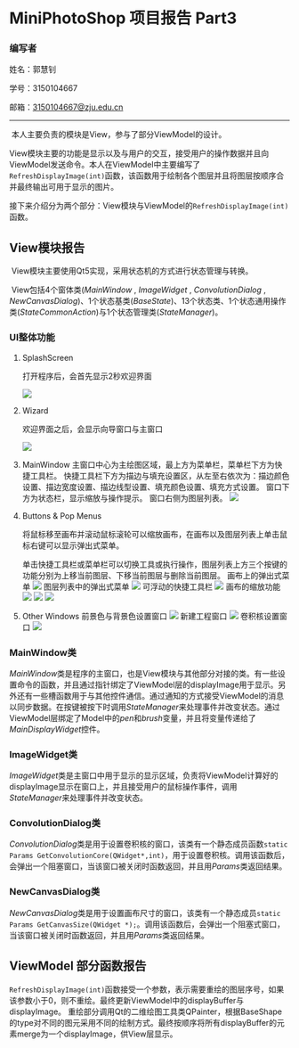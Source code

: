 # MiniPhotoShop 项目报告 Part3

### 编写者

姓名：郭慧钊 

学号：3150104667

邮箱：3150104667@zju.edu.cn

***

​	本人主要负责的模块是View，参与了部分ViewModel的设计。

​	View模块主要的功能是显示以及与用户的交互，接受用户的操作数据并且向ViewModel发送命令。本人在ViewModel中主要编写了` RefreshDisplayImage(int) `函数，该函数用于绘制各个图层并且将图层按顺序合并最终输出可用于显示的图片。

​	接下来介绍分为两个部分：View模块与ViewModel的` RefreshDisplayImage(int) `函数。

## View模块报告

​	View模块主要使用Qt5实现，采用状态机的方式进行状态管理与转换。

​	View包括4个窗体类(*MainWindow* , *ImageWidget* , *ConvolutionDialog* , *NewCanvasDialog*)、1个状态基类(*BaseState*)、13个状态类、1个状态通用操作类(*StateCommonAction*)与1个状态管理类(*StateManager*)。

### UI整体功能

1. SplashScreen

   打开程序后，会首先显示2秒欢迎界面

   ![](pic/ghz1.png)

2. Wizard 

   欢迎界面之后，会显示向导窗口与主窗口

   ![](pic\ghz2.png)

3. MainWindow
  主窗口中心为主绘图区域，最上方为菜单栏，菜单栏下方为快捷工具栏。
  快捷工具栏下方为描边与填充设置区，从左至右依次为：描边颜色设置、描边宽度设置、描边线型设置、填充颜色设置、填充方式设置。
  窗口下方为状态栏，显示缩放与操作提示。
  窗口右侧为图层列表。
  ![](pic\ghz3.png)

4. Buttons & Pop Menus

   将鼠标移至画布并滚动鼠标滚轮可以缩放画布，在画布以及图层列表上单击鼠标右键可以显示弹出式菜单。

   单击快捷工具栏或菜单栏可以切换工具或执行操作，图层列表上方三个按键的功能分别为上移当前图层、下移当前图层与删除当前图层。
   画布上的弹出式菜单
   ![](pic\ghz4.png)
   图层列表中的弹出式菜单
   ![](pic\ghz5.png)
   可浮动的快捷工具栏
   ![](pic\ghz6.png)
   画布的缩放功能
   ![](pic\ghz7.png)
   ![](pic\ghz8.png)
   ![](pic\ghz9.png)
5. Other Windows
  前景色与背景色设置窗口
   ![](pic\ghz10.png)
  新建工程窗口
  ![](pic\ghz11.png)
   卷积核设置窗口
  ![](pic\ghz12.png)

### MainWindow类

​	*MainWindow*类是程序的主窗口，也是View模块与其他部分对接的类。有一些设置命令的函数，并且通过指针绑定了ViewModel层的displayImage用于显示。另外还有一些槽函数用于与其他控件通信。通过通知的方式接受ViewModel的消息以同步数据。在按键被按下时调用*StateManager*来处理事件并改变状态。通过ViewModel层绑定了Model中的*pen*和*brush*变量，并且将变量传递给了*MainDisplayWidget*控件。

### ImageWidget类

​	*ImageWidget*类是主窗口中用于显示的显示区域，负责将ViewModel计算好的displayImage显示在窗口上，并且接受用户的鼠标操作事件，调用*StateManager*来处理事件并改变状态。

### ConvolutionDialog类

​	*ConvolutionDialog*类是用于设置卷积核的窗口，该类有一个静态成员函数`static Params GetConvolutionCore(QWidget*,int)`，用于设置卷积核。调用该函数后，会弹出一个阻塞窗口，当该窗口被关闭时函数返回，并且用*Params*类返回结果。

### NewCanvasDialog类

​	*NewCanvasDialog*类是用于设置画布尺寸的窗口，该类有一个静态成员`static Params GetCanvasSize(QWidget *);`。调用该函数后，会弹出一个阻塞式窗口，当该窗口被关闭时函数返回，并且用*Params*类返回结果。

## ViewModel 部分函数报告

` RefreshDisplayImage(int) `函数接受一个参数，表示需要重绘的图层序号，如果该参数小于0，则不重绘。最终更新ViewModel中的displayBuffer与displayImage。
重绘部分调用Qt的二维绘图工具类QPainter，根据BaseShape的type对不同的图元采用不同的绘制方式。最终按顺序将所有displayBuffer的元素merge为一个displayImage，供View层显示。





​	


